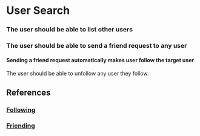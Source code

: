 # User Search

### The user should be able to list other users

### The user should be able to send a friend request to any user

#### Sending a friend request automatically makes user follow the target user
The user should be able to unfollow any user they follow.

## References

### [Following](./following.md)

### [Friending](./friending.md)
